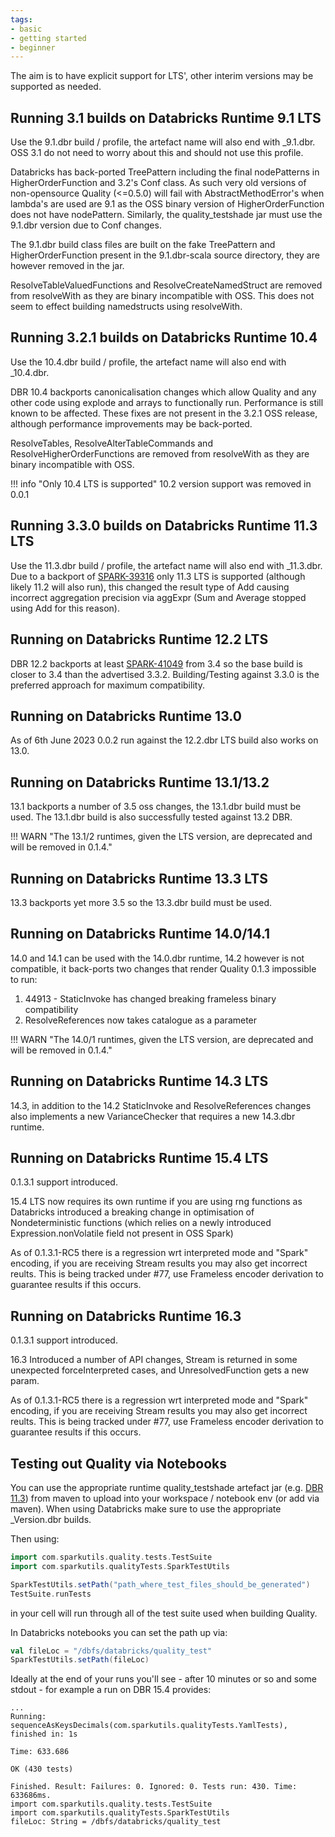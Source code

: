 ```yaml
---
tags:
- basic
- getting started
- beginner
---
```


The aim is to have explicit support for LTS', other interim versions may be supported as needed.

## Running 3.1 builds on Databricks Runtime 9.1 LTS

Use the 9.1.dbr build / profile, the artefact name will also end with _9.1.dbr.  OSS 3.1 do not need to worry about this and should not use this profile.

Databricks has back-ported TreePattern including the final nodePatterns in HigherOrderFunction and 3.2's Conf class.  As such very old versions of non-opensource Quality (<=0.5.0) will fail with AbstractMethodError's when lambda's are used are 9.1 as the OSS binary version of HigherOrderFunction does not have nodePattern.  Similarly, the quality_testshade jar must use the 9.1.dbr version due to Conf changes.

The 9.1.dbr build class files are built on the fake TreePattern and HigherOrderFunction present in the 9.1.dbr-scala source directory, they are however removed in the jar.

ResolveTableValuedFunctions and ResolveCreateNamedStruct are removed from resolveWith as they are binary incompatible with OSS.  This does not seem to effect building namedstructs using resolveWith.

## Running 3.2.1 builds on Databricks Runtime 10.4

Use the 10.4.dbr build / profile, the artefact name will also end with _10.4.dbr.

DBR 10.4 backports canonicalisation changes which allow Quality and any other code using explode and arrays to functionally run.  Performance is still known to be affected.  These fixes are not present in the 3.2.1 OSS release, although performance improvements may be back-ported.

ResolveTables, ResolveAlterTableCommands and ResolveHigherOrderFunctions are removed from resolveWith as they are binary incompatible with OSS.

!!! info "Only 10.4 LTS is supported"
    10.2 version support was removed in 0.0.1

## Running 3.3.0 builds on Databricks Runtime 11.3 LTS

Use the 11.3.dbr build / profile, the artefact name will also end with _11.3.dbr.  Due to a backport of [SPARK-39316](https://issues.apache.org/jira/browse/SPARK-39316) only 11.3 LTS is supported (although likely 11.2 will also run), this changed the result type of Add causing incorrect aggregation precision via aggExpr (Sum and Average stopped using Add for this reason).

## Running on Databricks Runtime 12.2 LTS

DBR 12.2 backports at least [SPARK-41049](https://issues.apache.org/jira/browse/SPARK-41049) from 3.4 so the base build is closer to 3.4 than the advertised 3.3.2.  Building/Testing against 3.3.0 is the preferred approach for maximum compatibility. 

## Running on Databricks Runtime 13.0

As of 6th June 2023 0.0.2 run against the 12.2.dbr LTS build also works on 13.0.

## Running on Databricks Runtime 13.1/13.2
  
13.1 backports a number of 3.5 oss changes, the 13.1.dbr build must be used.  The 13.1.dbr build is also successfully tested against 13.2 DBR.    

!!! WARN "The 13.1/2 runtimes, given the LTS version, are deprecated and will be removed in 0.1.4."

## Running on Databricks Runtime 13.3 LTS

13.3 backports yet more 3.5 so the 13.3.dbr build must be used.

## Running on Databricks Runtime 14.0/14.1
  
14.0 and 14.1 can be used with the 14.0.dbr runtime, 14.2 however is not compatible, it back-ports two changes that render Quality 0.1.3 impossible to run:

1. 44913 - StaticInvoke has changed breaking frameless binary compatibility
2. ResolveReferences now takes catalogue as a parameter

!!! WARN "The 14.0/1 runtimes, given the LTS version, are deprecated and will be removed in 0.1.4."

## Running on Databricks Runtime 14.3 LTS

14.3, in addition to the 14.2 StaticInvoke and ResolveReferences changes also implements a new VarianceChecker that requires a new 14.3.dbr runtime.

## Running on Databricks Runtime 15.4 LTS

0.1.3.1 support introduced.

15.4 LTS now requires its own runtime if you are using rng functions as Databricks introduced a breaking change in optimisation of Nondeterministic functions (which relies on a newly introduced Expression.nonVolatile field not present in OSS Spark)

As of 0.1.3.1-RC5 there is a regression wrt interpreted mode and "Spark" encoding, if you are receiving Stream results you may also get incorrect reults.  This is being tracked under #77, use Frameless encoder derivation to guarantee results if this occurs.

## Running on Databricks Runtime 16.3

0.1.3.1 support introduced.

16.3 Introduced a number of API changes, Stream is returned in some unexpected forceInterpreted cases,  and UnresolvedFunction gets a new param.  

As of 0.1.3.1-RC5 there is a regression wrt interpreted mode and "Spark" encoding, if you are receiving Stream results you may also get incorrect reults.  This is being tracked under #77, use Frameless encoder derivation to guarantee results if this occurs.

## Testing out Quality via Notebooks

You can use the appropriate runtime quality_testshade artefact jar (e.g. [DBR 11.3](https://s01.oss.sonatype.org/content/repositories/releases/com/sparkutils/quality_testshade_11.3.dbr_3.3_2.12/)) from maven to upload into your workspace / notebook env (or add via maven).  When using Databricks make sure to use the appropriate _Version.dbr builds.

Then using:

```scala
import com.sparkutils.quality.tests.TestSuite
import com.sparkutils.qualityTests.SparkTestUtils

SparkTestUtils.setPath("path_where_test_files_should_be_generated")
TestSuite.runTests
```

in your cell will run through all of the test suite used when building Quality.

In Databricks notebooks you can set the path up via:

```scala
val fileLoc = "/dbfs/databricks/quality_test"
SparkTestUtils.setPath(fileLoc)
```

Ideally at the end of your runs you'll see - after 10 minutes or so and some stdout - for example a run on DBR 15.4 provides:

```
...
Running: sequenceAsKeysDecimals(com.sparkutils.qualityTests.YamlTests), finished in: 1s

Time: 633.686

OK (430 tests)

Finished. Result: Failures: 0. Ignored: 0. Tests run: 430. Time: 633686ms.
import com.sparkutils.quality.tests.TestSuite
import com.sparkutils.qualityTests.SparkTestUtils
fileLoc: String = /dbfs/databricks/quality_test
```
